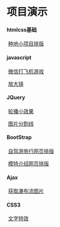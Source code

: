 # 项目演示

#### htmlcss基础  

​			[种地小项目排版](https://jhh6673633.github.io/种地小项目排版)

#### javascript

​			[微信打飞机游戏](https://jhh6673633.github.io/微信打飞机游戏)

​			[放大镜](https://jhh6673633.github.io/放大镜)

#### JQuery

​			[轮播小效果](https://jhh6673633.github.io/轮播小效果)

​			[图片分割线](https://jhh6673633.github.io/图片分割线)

#### BootStrap

​			[自驾游旅行网页排版](https://jhh6673633.github.io/自驾游旅行网页排版)

​			[模特介绍网页排版](https://jhh6673633.github.io/模特介绍网页排版)

#### Ajax

​			[获取瀑布流图片]()

#### CSS3

​			[文字特效](https://jhh6673633.github.io/文字特效)

